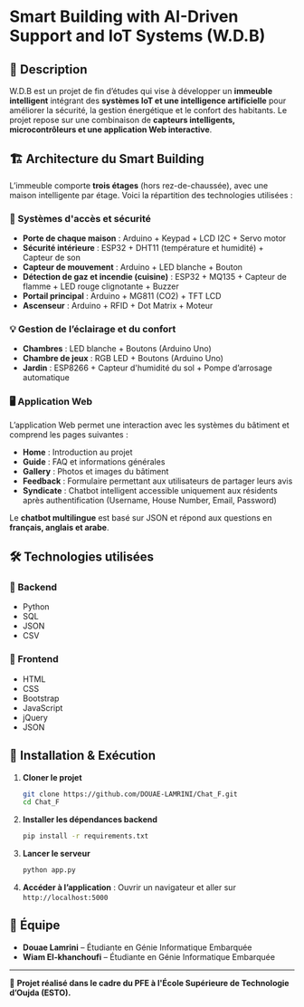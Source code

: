 # Smart Building with AI-Driven Support and IoT Systems (W.D.B)

## 📌 Description
W.D.B est un projet de fin d’études qui vise à développer un **immeuble intelligent** intégrant des **systèmes IoT et une intelligence artificielle** pour améliorer la sécurité, la gestion énergétique et le confort des habitants. Le projet repose sur une combinaison de **capteurs intelligents, microcontrôleurs et une application Web interactive**.

## 🏗️ Architecture du Smart Building
L’immeuble comporte **trois étages** (hors rez-de-chaussée), avec une maison intelligente par étage. Voici la répartition des technologies utilisées :

### 🔑 Systèmes d'accès et sécurité
- **Porte de chaque maison** : Arduino + Keypad + LCD I2C + Servo motor
- **Sécurité intérieure** : ESP32 + DHT11 (température et humidité) + Capteur de son
- **Capteur de mouvement** : Arduino + LED blanche + Bouton
- **Détection de gaz et incendie (cuisine)** : ESP32 + MQ135 + Capteur de flamme + LED rouge clignotante + Buzzer
- **Portail principal** : Arduino + MG811 (CO2) + TFT LCD
- **Ascenseur** : Arduino + RFID + Dot Matrix + Moteur

### 💡 Gestion de l’éclairage et du confort
- **Chambres** : LED blanche + Boutons (Arduino Uno)
- **Chambre de jeux** : RGB LED + Boutons (Arduino Uno)
- **Jardin** : ESP8266 + Capteur d'humidité du sol + Pompe d’arrosage automatique

### 🖥️ Application Web
L’application Web permet une interaction avec les systèmes du bâtiment et comprend les pages suivantes :
- **Home** : Introduction au projet
- **Guide** : FAQ et informations générales
- **Gallery** : Photos et images du bâtiment
- **Feedback** : Formulaire permettant aux utilisateurs de partager leurs avis
- **Syndicate** : Chatbot intelligent accessible uniquement aux résidents après authentification (Username, House Number, Email, Password)

Le **chatbot multilingue** est basé sur JSON et répond aux questions en **français, anglais et arabe**.

## 🛠️ Technologies utilisées
### 🔹 Backend
- Python
- SQL
- JSON
- CSV

### 🔹 Frontend
- HTML
- CSS
- Bootstrap
- JavaScript
- jQuery
- JSON

## 🚀 Installation & Exécution
1. **Cloner le projet**
   ```bash
   git clone https://github.com/DOUAE-LAMRINI/Chat_F.git
   cd Chat_F
   ```
2. **Installer les dépendances backend**
   ```bash
   pip install -r requirements.txt
   ```
3. **Lancer le serveur**
   ```bash
   python app.py
   ```
4. **Accéder à l’application** : Ouvrir un navigateur et aller sur `http://localhost:5000`

## 👥 Équipe
- **Douae Lamrini** – Étudiante en Génie Informatique Embarquée
- **Wiam El-khanchoufi** – Étudiante en Génie Informatique Embarquée

---
🎯 **Projet réalisé dans le cadre du PFE à l'École Supérieure de Technologie d’Oujda (ESTO).**
